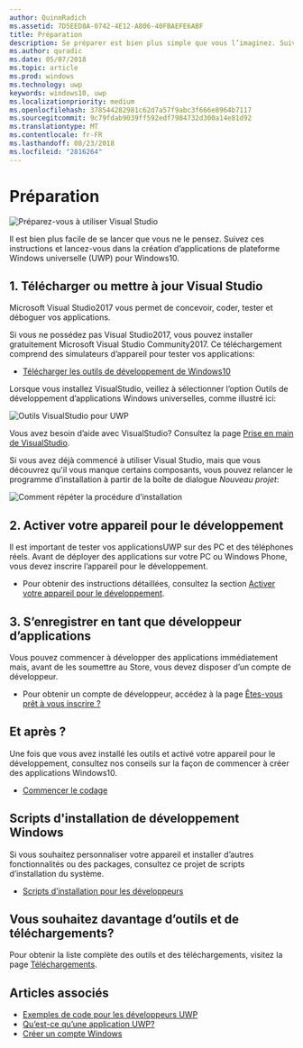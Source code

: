 ```yaml
---
author: QuinnRadich
ms.assetid: 7D5EED8A-0742-4E12-A806-40FBAEFE6ABF
title: Préparation
description: Se préparer est bien plus simple que vous l’imaginez. Suivez ces instructions et lancez-vous dans la création d’applications de plateforme Windows universelle (UWP) pour Windows10.
ms.author: quradic
ms.date: 05/07/2018
ms.topic: article
ms.prod: windows
ms.technology: uwp
keywords: windows10, uwp
ms.localizationpriority: medium
ms.openlocfilehash: 378544282981c62d7a57f9abc3f666e8964b7117
ms.sourcegitcommit: 9c79fdab9039ff592edf7984732d300a14e81d92
ms.translationtype: MT
ms.contentlocale: fr-FR
ms.lasthandoff: 08/23/2018
ms.locfileid: "2816264"
---
```

# <a name="get-set-up"></a>Préparation

![Préparez-vous à utiliser Visual Studio](images/VisualStudio2017Hero_ImageXL-LG.png)

Il est bien plus facile de se lancer que vous ne le pensez. Suivez ces instructions et lancez-vous dans la création d’applications de plateforme Windows universelle (UWP) pour Windows10.

## <a name="1-download-or-update-visual-studio"></a>1. Télécharger ou mettre à jour Visual Studio

Microsoft Visual Studio2017 vous permet de concevoir, coder, tester et déboguer vos applications.

Si vous ne possédez pas Visual Studio2017, vous pouvez installer gratuitement Microsoft Visual Studio Community2017. Ce téléchargement comprend des simulateurs d’appareil pour tester vos applications:

-   [Télécharger les outils de développement de Windows10](https://go.microsoft.com/fwlink/p/?LinkID=534189)

Lorsque vous installez VisualStudio, veillez à sélectionner l’option Outils de développement d’applications Windows universelles, comme illustré ici:

![Outils VisualStudio pour UWP](images/vs-2017-community-setup.png)

Vous avez besoin d’aide avec VisualStudio? Consultez la page [Prise en main de VisualStudio](https://www.visualstudio.com/vs/getting-started).

Si vous avez déjà commencé à utiliser Visual Studio, mais que vous découvrez qu'il vous manque certains composants, vous pouvez relancer le programme d’installation à partir de la boîte de dialogue *Nouveau projet*:

   ![Comment répéter la procédure d’installation](images/win10-cs-install.png)


## <a name="2-enable-your-device-for-development"></a>2. Activer votre appareil pour le développement

Il est important de tester vos applicationsUWP sur des PC et des téléphones réels. Avant de déployer des applications sur votre PC ou Windows Phone, vous devez inscrire l’appareil pour le développement.

-   Pour obtenir des instructions détaillées, consultez la section [Activer votre appareil pour le développement](enable-your-device-for-development.md).

## <a name="3-register-as-an-app-developer"></a>3. S’enregistrer en tant que développeur d’applications

Vous pouvez commencer à développer des applications immédiatement mais, avant de les soumettre au Store, vous devez disposer d’un compte de développeur.

-   Pour obtenir un compte de développeur, accédez à la page [Êtes-vous prêt à vous inscrire ?](sign-up.md)

## <a name="whats-next"></a>Et après ?

Une fois que vous avez installé les outils et activé votre appareil pour le développement, consultez nos conseils sur la façon de commencer à créer des applications Windows10.

-   [Commencer le codage](create-uwp-apps.md)

## <a name="windows-development-setup-scripts"></a>Scripts d'installation de développement Windows

Si vous souhaitez personnaliser votre appareil et installer d’autres fonctionnalités ou des packages, consultez ce projet de scripts d’installation du système.

- [Scripts d’installation pour les développeurs](https://github.com/Microsoft/windows-dev-box-setup-scripts)

## <a name="want-more-tools-and-downloads"></a>Vous souhaitez davantage d’outils et de téléchargements?

Pour obtenir la liste complète des outils et des téléchargements, visitez la page [Téléchargements](http://go.microsoft.com/fwlink/p/?linkid=285935).

## <a name="see-also"></a>Articles associés

* [Exemples de code pour les développeurs UWP](https://developer.microsoft.com/windows/samples)
* [Qu’est-ce qu’une application UWP?](universal-application-platform-guide.md)
* [Créer un compte Windows](sign-up.md)
